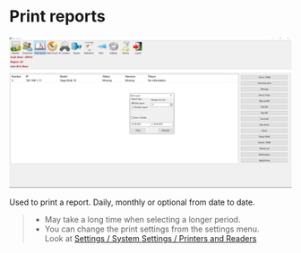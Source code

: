 # Print reports

![print](../../img/colibri/print.png)

Used to print a report. Daily, monthly or optional from date to date.
> * May take a long time when selecting a longer period.
> * You can change the print settings from the settings menu.
<br> Look at [Settings / System Settings / Printers and Readers](config_system.html#_31)